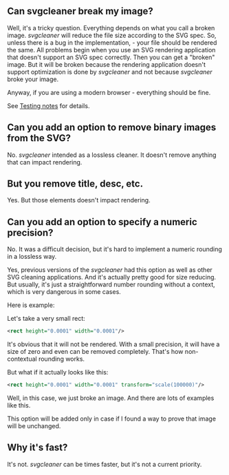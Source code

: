 ## Can svgcleaner break my image?

Well, it's a tricky question. Everything depends on what you call a broken image.
*svgcleaner* will reduce the file size according to the SVG spec. So, unless there is a bug
in the implementation, - your file should be rendered the same. All problems begin when you
use an SVG rendering application that doesn't support an SVG spec correctly. Then you can get
a "broken" image. But it will be broken because the rendering application doesn't support
optimization is done by *svgcleaner* and not because *svgcleaner* broke your image.

Anyway, if you are using a modern browser - everything should be fine.

See [Testing notes](docs/testing_notes.rst) for details.

## Can you add an option to remove binary images from the SVG?

No. *svgcleaner* intended as a lossless cleaner. It doesn't remove anything that
can impact rendering.

## But you remove title, desc, etc.

Yes. But those elements doesn't impact rendering.

## Can you add an option to specify a numeric precision?

No. It was a difficult decision, but it's hard to implement a numeric rounding in a lossless way.

Yes, previous versions of the *svgcleaner* had this option as well as other SVG cleaning applications.
And it's actually pretty good for size reducing. But usually, it's just a straightforward
number rounding without a context, which is very dangerous in some cases.

Here is example:

Let's take a very small rect:
```svg
<rect height="0.0001" width="0.0001"/>
```
It's obvious that it will not be rendered. With a small precision, it will have a size of zero and
even can be removed completely. That's how non-contextual rounding works.

But what if it actually looks like this:
```svg
<rect height="0.0001" width="0.0001" transform="scale(100000)"/>
```

Well, in this case, we just broke an image. And there are lots of examples like this.

This option will be added only in case if I found a way to prove that image will be unchanged.

## Why it's fast?

It's not. *svgcleaner* can be times faster, but it's not a current priority.

